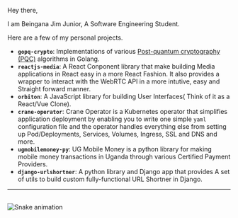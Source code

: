 Hey there,

I am Beingana Jim Junior, A Software Engineering Student.

Here are a few of my personal projects.

- **`gopq-crypto`**: Implementations of various [Post-quantum cryptography (PQC)](https://en.wikipedia.org/wiki/Post-quantum_cryptography) algorithms in Golang.
- **`reactjs-media`**: A React Conponent library that make building Media applications in React easy in a more React Fashion. It also provides a wrapper to interact with the WebRTC API in a more intutive, easy and Straight forward manner.
- **`orbiton`**: A JavaScript library for building User Interfaces( Think of it as a React/Vue Clone). 
- **`crane-operator`**: Crane Operator is a Kubernetes operator that simplifies application deployment by enabling you to write one simple `yaml` configuration file and the operator handles everything else from setting up Pod/Deployments, Services, Volumes, Ingress, SSL and DNS and more.
- **`ugmobilemoney-py`**: UG Mobile Money is a python library for making mobile money transactions in Uganda through various Certified Payment Providers.
- **`django-urlshortner`**: A python library and Django app that provides A set of utils to build custom fully-functional URL Shortner in Django.

---


<br clear="both">
<img src="https://raw.githubusercontent.com/jim-junior/portfolio/output/snake.svg" alt="Snake animation" />
